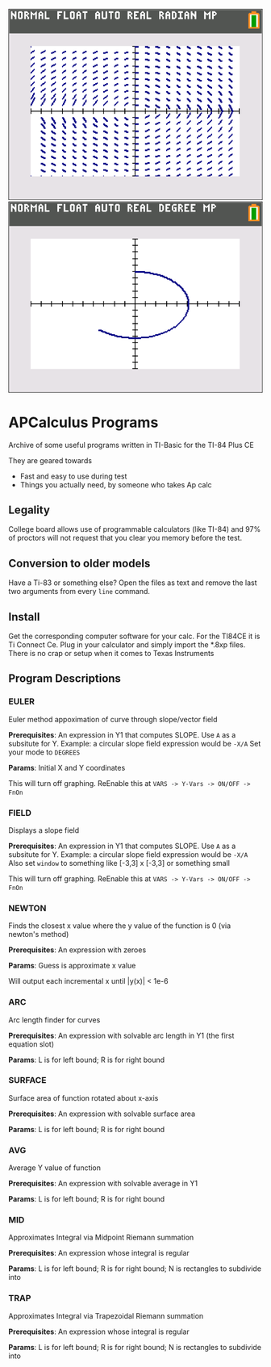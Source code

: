 ![Drag Racing](Capture1.png)
![Drag Racing](Capture2.png)

# APCalculus Programs
Archive of some useful programs written in TI-Basic for the TI-84 Plus CE

They are geared towards
- Fast and easy to use during test
- Things you actually need, by someone who takes Ap calc

## Legality
College board allows use of programmable calculators (like TI-84) and 97% of proctors will not request that you clear you memory before the test. 

## Conversion to older models
Have a Ti-83 or something else? Open the files as text and remove the last two arguments from every `line` command.

## Install
Get the corresponding computer software for your calc. For the TI84CE it is Ti Connect Ce.
Plug in your calculator and simply import the *.8xp files. There is no crap or setup when it comes to Texas Instruments

## Program Descriptions
### EULER
Euler method appoximation of curve through slope/vector field

**Prerequisites**: An expression in Y1 that computes SLOPE. Use `A` as a subsitute for Y.
Example: a circular slope field expression would be `-X/A`
Set your mode to `DEGREES`

**Params**: Initial X and Y coordinates

This will turn off graphing. ReEnable this at `VARS -> Y-Vars -> ON/OFF -> FnOn`



### FIELD
Displays a slope field 

**Prerequisites**: An expression in Y1 that computes SLOPE. Use `A` as a subsitute for Y.
Example: a circular slope field expression would be `-X/A`
Also set `window` to something like [-3,3] x [-3,3] or something small

This will turn off graphing. ReEnable this at `VARS -> Y-Vars -> ON/OFF -> FnOn`



### NEWTON
Finds the closest x value where the y value of the function is 0 (via newton's method)

**Prerequisites**: An expression with zeroes

**Params**: Guess is approximate x value

Will output each incremental x until |y(x)| < 1e-6



### ARC
Arc length finder for curves

**Prerequisites**: An expression with solvable arc length in Y1 (the first equation slot)

**Params**: L is for left bound; R is for right bound



### SURFACE
Surface area of function rotated about x-axis

**Prerequisites**: An expression with solvable surface area

**Params**: L is for left bound; R is for right bound



### AVG
Average Y value of function

**Prerequisites**: An expression with solvable average in Y1

**Params**: L is for left bound; R is for right bound



### MID
Approximates Integral via Midpoint Riemann summation

**Prerequisites**: An expression whose integral is regular

**Params**: L is for left bound; R is for right bound; N is rectangles to subdivide into



### TRAP
Approximates Integral via Trapezoidal Riemann summation

**Prerequisites**: An expression whose integral is regular

**Params**: L is for left bound; R is for right bound; N is rectangles to subdivide into



